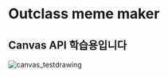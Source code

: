 # Outclass meme maker
## Canvas API 학습용입니다
![canvas_testdrawing](https://user-images.githubusercontent.com/87600115/209631764-d3fb1bcf-4d21-4c44-b808-e0f54ff3dc60.png)
